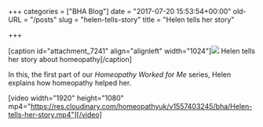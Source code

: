 +++
categories = ["BHA Blog"]
date = "2017-07-20 15:53:54+00:00"
old-URL = "/posts"
slug = "helen-tells-story"
title = "Helen tells her story"

+++

[caption id="attachment_7241" align="alignleft" width="1024"]![](https://res.cloudinary.com/homeopathyuk/v1557403245/bha/Helen-312-1024x576.jpg) Helen tells her story about homeopathy[/caption]

In this, the first part of our _Homeopathy Worked for Me_ series, Helen explains how homeopathy helped her.

[video width="1920" height="1080" mp4="https://res.cloudinary.com/homeopathyuk/v1557403245/bha/Helen-tells-her-story.mp4"][/video]
